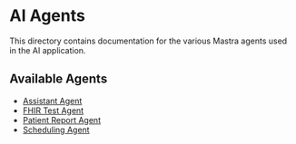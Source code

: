 # AI Agents

This directory contains documentation for the various Mastra agents used in the AI application.

## Available Agents

- [Assistant Agent](./assistant-agent.md)
- [FHIR Test Agent](./fhir-test.md)
- [Patient Report Agent](./patient-report-agent.md)
- [Scheduling Agent](./scheduling-agent.md)
